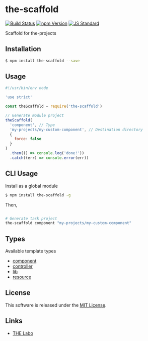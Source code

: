the-scaffold
==========

<!---
This file is generated by ape-tmpl. Do not update manually.
--->

<!-- Badge Start -->
<a name="badges"></a>

[![Build Status][bd_travis_shield_url]][bd_travis_url]
[![npm Version][bd_npm_shield_url]][bd_npm_url]
[![JS Standard][bd_standard_shield_url]][bd_standard_url]

[bd_repo_url]: https://github.com/the-labo/the-scaffold
[bd_travis_url]: http://travis-ci.org/the-labo/the-scaffold
[bd_travis_shield_url]: http://img.shields.io/travis/the-labo/the-scaffold.svg?style=flat
[bd_travis_com_url]: http://travis-ci.com/the-labo/the-scaffold
[bd_travis_com_shield_url]: https://api.travis-ci.com/the-labo/the-scaffold.svg?token=
[bd_license_url]: https://github.com/the-labo/the-scaffold/blob/master/LICENSE
[bd_codeclimate_url]: http://codeclimate.com/github/the-labo/the-scaffold
[bd_codeclimate_shield_url]: http://img.shields.io/codeclimate/github/the-labo/the-scaffold.svg?style=flat
[bd_codeclimate_coverage_shield_url]: http://img.shields.io/codeclimate/coverage/github/the-labo/the-scaffold.svg?style=flat
[bd_gemnasium_url]: https://gemnasium.com/the-labo/the-scaffold
[bd_gemnasium_shield_url]: https://gemnasium.com/the-labo/the-scaffold.svg
[bd_npm_url]: http://www.npmjs.org/package/the-scaffold
[bd_npm_shield_url]: http://img.shields.io/npm/v/the-scaffold.svg?style=flat
[bd_standard_url]: http://standardjs.com/
[bd_standard_shield_url]: https://img.shields.io/badge/code%20style-standard-brightgreen.svg

<!-- Badge End -->


<!-- Description Start -->
<a name="description"></a>

Scaffold for the-projects

<!-- Description End -->


<!-- Overview Start -->
<a name="overview"></a>



<!-- Overview End -->


<!-- Sections Start -->
<a name="sections"></a>

<!-- Section from "doc/guides/01.Installation.md.hbs" Start -->

<a name="section-doc-guides-01-installation-md"></a>

Installation
-----

```bash
$ npm install the-scaffold --save
```


<!-- Section from "doc/guides/01.Installation.md.hbs" End -->

<!-- Section from "doc/guides/02.Usage.md.hbs" Start -->

<a name="section-doc-guides-02-usage-md"></a>

Usage
---------

```javascript
#!/usr/bin/env node

'use strict'

const theScaffold = require('the-scaffold')

// Generate module project
theScaffold(
  'component', // Type
  'my-projects/my-custom-component', // Destination directory
  {
    force: false
  }
)
  .then(() => console.log('done!'))
  .catch((err) => console.error(err))

```


<!-- Section from "doc/guides/02.Usage.md.hbs" End -->

<!-- Section from "doc/guides/03.CLI.md.hbs" Start -->

<a name="section-doc-guides-03-c-l-i-md"></a>

CLI Usage
---------

Install as a global module


```bash
$ npm install the-scaffold -g
```

Then,

```bash

# Generate task project
the-scaffold component "my-projects/my-custom-component"

```


<!-- Section from "doc/guides/03.CLI.md.hbs" End -->

<!-- Section from "doc/guides/04.Templates.md.hbs" Start -->

<a name="section-doc-guides-04-templates-md"></a>

Types
---------

Available template types

+ [component](assets/tmpl/component)
+ [controller](assets/tmpl/controller)
+ [lib](assets/tmpl/lib)
+ [resource](assets/tmpl/resource)


<!-- Section from "doc/guides/04.Templates.md.hbs" End -->


<!-- Sections Start -->


<!-- LICENSE Start -->
<a name="license"></a>

License
-------
This software is released under the [MIT License](https://github.com/the-labo/the-scaffold/blob/master/LICENSE).

<!-- LICENSE End -->


<!-- Links Start -->
<a name="links"></a>

Links
------

+ [THE Labo][t_h_e_labo_url]

[t_h_e_labo_url]: https://github.com/the-labo

<!-- Links End -->
